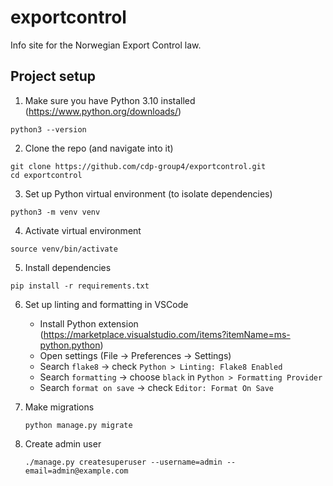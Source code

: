 # exportcontrol

Info site for the Norwegian Export Control law.

## Project setup

1. Make sure you have Python 3.10 installed (https://www.python.org/downloads/)

```
python3 --version
```

2. Clone the repo (and navigate into it)

```
git clone https://github.com/cdp-group4/exportcontrol.git
cd exportcontrol
```

3. Set up Python virtual environment (to isolate dependencies)

```
python3 -m venv venv
```

4. Activate virtual environment

```
source venv/bin/activate
```

5. Install dependencies

```
pip install -r requirements.txt
```

6. Set up linting and formatting in VSCode

   - Install Python extension (https://marketplace.visualstudio.com/items?itemName=ms-python.python)
   - Open settings (File -> Preferences -> Settings)
   - Search `flake8` -> check `Python > Linting: Flake8 Enabled`
   - Search `formatting` -> choose `black` in `Python > Formatting Provider`
   - Search `format on save` -> check `Editor: Format On Save`


7. Make migrations 
   ```
   python manage.py migrate
   ```

8. Create admin user
   ```
   ./manage.py createsuperuser --username=admin --email=admin@example.com
   ```